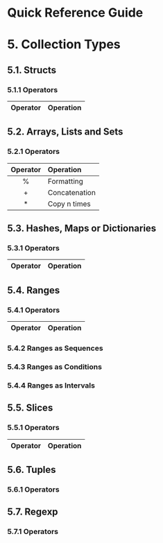 Quick Reference Guide
=====================

# 5. Collection Types

## 5.1. Structs

### 5.1.1 Operators

| Operator | Operation         |
|:--------:|:------------------|

## 5.2. Arrays, Lists and Sets

### 5.2.1 Operators

| Operator | Operation      |
|:--------:|:---------------|
| %        | Formatting     |
| +        | Concatenation  |
| *        | Copy n times   |

## 5.3. Hashes, Maps or Dictionaries

### 5.3.1 Operators

| Operator | Operation         |
|:--------:|:------------------|

## 5.4. Ranges

### 5.4.1 Operators

| Operator | Operation         |
|:--------:|:------------------|

### 5.4.2 Ranges as Sequences

### 5.4.3 Ranges as Conditions

### 5.4.4 Ranges as Intervals

## 5.5. Slices

### 5.5.1 Operators

| Operator | Operation         |
|:--------:|:------------------|

## 5.6. Tuples

### 5.6.1 Operators

## 5.7. Regexp

### 5.7.1 Operators
